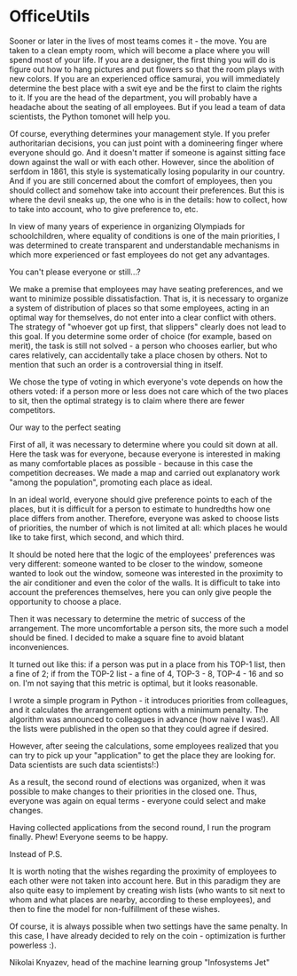 # OfficeUtils

Sooner or later in the lives of most teams comes it - the move. You are taken to a clean empty room, which will become a place where you will spend most of your life. If you are a designer, the first thing you will do is figure out how to hang pictures and put flowers so that the room plays with new colors. If you are an experienced office samurai, you will immediately determine the best place with a swit eye and be the first to claim the rights to it. If you are the head of the department, you will probably have a headache about the seating of all employees. But if you lead a team of data scientists, the Python tomonet will help you.

Of course, everything determines your management style. If you prefer authoritarian decisions, you can just point with a domineering finger where everyone should go. And it doesn't matter if someone is against sitting face down against the wall or with each other. However, since the abolition of serfdom in 1861, this style is systematically losing popularity in our country. And if you are still concerned about the comfort of employees, then you should collect and somehow take into account their preferences. But this is where the devil sneaks up, the one who is in the details: how to collect, how to take into account, who to give preference to, etc.

In view of many years of experience in organizing Olympiads for schoolchildren, where equality of conditions is one of the main priorities, I was determined to create transparent and understandable mechanisms in which more experienced or fast employees do not get any advantages.

You can't please everyone or still...?

We make a premise that employees may have seating preferences, and we want to minimize possible dissatisfaction. That is, it is necessary to organize a system of distribution of places so that some employees, acting in an optimal way for themselves, do not enter into a clear conflict with others. The strategy of "whoever got up first, that slippers" clearly does not lead to this goal. If you determine some order of choice (for example, based on merit), the task is still not solved - a person who chooses earlier, but who cares relatively, can accidentally take a place chosen by others. Not to mention that such an order is a controversial thing in itself.

We chose the type of voting in which everyone's vote depends on how the others voted: if a person more or less does not care which of the two places to sit, then the optimal strategy is to claim where there are fewer competitors.

Our way to the perfect seating

First of all, it was necessary to determine where you could sit down at all. Here the task was for everyone, because everyone is interested in making as many comfortable places as possible - because in this case the competition decreases. We made a map and carried out explanatory work "among the population", promoting each place as ideal.



In an ideal world, everyone should give preference points to each of the places, but it is difficult for a person to estimate to hundredths how one place differs from another.
Therefore, everyone was asked to choose lists of priorities, the number of which is not limited at all: which places he would like to take first, which second, and which third.

It should be noted here that the logic of the employees' preferences was very different: someone wanted to be closer to the window, someone wanted to look out the window, someone was interested in the proximity to the air conditioner and even the color of the walls. It is difficult to take into account the preferences themselves, here you can only give people the opportunity to choose a place.

Then it was necessary to determine the metric of success of the arrangement. The more uncomfortable a person sits, the more such a model should be fined. I decided to make a square fine to avoid blatant inconveniences.

It turned out like this: if a person was put in a place from his TOP-1 list, then a fine of 2; if from the TOP-2 list - a fine of 4, TOP-3 - 8, TOP-4 - 16 and so on. I'm not saying that this metric is optimal, but it looks reasonable.

I wrote a simple program in Python - it introduces priorities from colleagues, and it calculates the arrangement options with a minimum penalty. The algorithm was announced to colleagues in advance (how naive I was!). All the lists were published in the open so that they could agree if desired.

However, after seeing the calculations, some employees realized that you can try to pick up your "application" to get the place they are looking for. Data scientists are such data scientists!:)

As a result, the second round of elections was organized, when it was possible to make changes to their priorities in the closed one. Thus, everyone was again on equal terms - everyone could select and make changes.

Having collected applications from the second round, I run the program finally. Phew! Everyone seems to be happy.

Instead of P.S.

It is worth noting that the wishes regarding the proximity of employees to each other were not taken into account here. But in this paradigm they are also quite easy to implement by creating wish lists (who wants to sit next to whom and what places are nearby, according to these employees), and then to fine the model for non-fulfillment of these wishes.

Of course, it is always possible when two settings have the same penalty.
In this case, I have already decided to rely on the coin - optimization is further powerless :).

Nikolai Knyazev, head of the machine learning group "Infosystems Jet"
